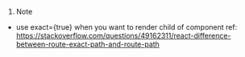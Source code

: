 1. Note 
  - use exact={true} when you want to render child of component
    ref: https://stackoverflow.com/questions/49162311/react-difference-between-route-exact-path-and-route-path
        